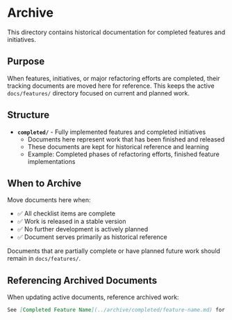 # Archive

This directory contains historical documentation for completed features and initiatives.

## Purpose

When features, initiatives, or major refactoring efforts are completed, their tracking documents are moved here for reference. This keeps the active `docs/features/` directory focused on current and planned work.

## Structure

- **`completed/`** - Fully implemented features and completed initiatives
  - Documents here represent work that has been finished and released
  - These documents are kept for historical reference and learning
  - Example: Completed phases of refactoring efforts, finished feature implementations

## When to Archive

Move documents here when:

- ✅ All checklist items are complete
- ✅ Work is released in a stable version
- ✅ No further development is actively planned
- ✅ Document serves primarily as historical reference

Documents that are partially complete or have planned future work should remain in `docs/features/`.

## Referencing Archived Documents

When updating active documents, reference archived work:

```markdown
See [Completed Feature Name](../archive/completed/feature-name.md) for implementation history.
```
